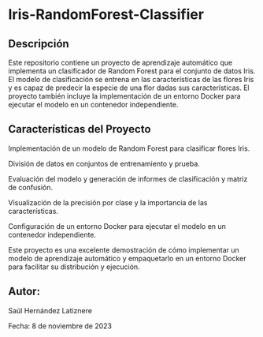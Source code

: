 # Iris-RandomForest-Classifier

## Descripción

Este repositorio contiene un proyecto de aprendizaje automático que implementa un clasificador de Random Forest para el conjunto de datos Iris. El modelo de clasificación se entrena en las características de las flores Iris y es capaz de predecir la especie de una flor dadas sus características. El proyecto también incluye la implementación de un entorno Docker para ejecutar el modelo en un contenedor independiente.

## Características del Proyecto

Implementación de un modelo de Random Forest para clasificar flores Iris.

División de datos en conjuntos de entrenamiento y prueba.

Evaluación del modelo y generación de informes de clasificación y matriz de confusión.

Visualización de la precisión por clase y la importancia de las características.

Configuración de un entorno Docker para ejecutar el modelo en un contenedor independiente.

Este proyecto es una excelente demostración de cómo implementar un modelo de aprendizaje automático y empaquetarlo en un entorno Docker para facilitar su distribución y ejecución.

## Autor:
Saúl Hernández Latiznere

Fecha:
8 de noviembre de 2023
